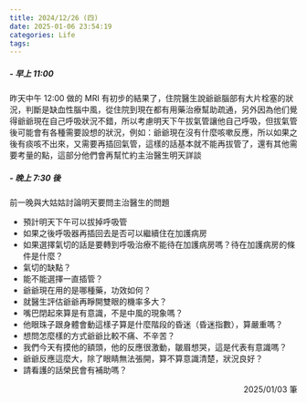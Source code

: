 ```yaml
---
title: 2024/12/26 (四)
date: 2025-01-06 23:54:19
categories: Life
tags:
---
```


##### - 早上 11:00

昨天中午 12:00 做的 MRI 有初步的結果了，住院醫生說爺爺腦部有大片栓塞的狀況，判斷是缺血性腦中風，從住院到現在都有用藥治療幫助疏通，另外因為他们覺得爺爺現在自己呼吸狀況不錯，所以考慮明天下午拔氣管讓他自己呼吸，但拔氣管後可能會有各種需要設想的狀況，例如：爺爺現在沒有什麼咳嗽反應，所以如果之後有痰咳不出來，又需要再插回氣管，這樣的話基本就不能再拔管了，還有其他需要考量的點，這部分他們會再幫忙約主治醫生明天詳談

##### - 晚上 7:30 後

前一晚與大姑姑討論明天要問主治醫生的問題

- 預計明天下午可以拔掉呼吸管
- 如果之後呼吸器再插回去是否可以繼續住在加護病房
- 如果選擇氣切的話是要轉到呼吸治療不能待在加護病房嗎？待在加護病房的條件是什麼？
- 氣切的缺點？
- 能不能選擇一直插管？
- 爺爺現在用的是哪種藥，功效如何？
- 就醫生評估爺爺再睜開雙眼的機率多大？
- 嘴巴閉起來算是有意識，不是中風的現象嗎？
- 他眼珠子跟身體會動這樣子算是什麼階段的昏迷（昏迷指數），算嚴重嗎？
- 想問怎麼樣的方式爺爺比較不痛、不辛苦？
- 我們今天有摸他的額頭，他的反應很激動，皺眉想哭，這是代表有意識嗎？
- 爺爺反應這麼大，除了眼睛無法張開，算不算意識清楚，狀況良好？
- 請看護的話榮民會有補助嗎？

<div style="text-align: right">2025/01/03 筆</div>
